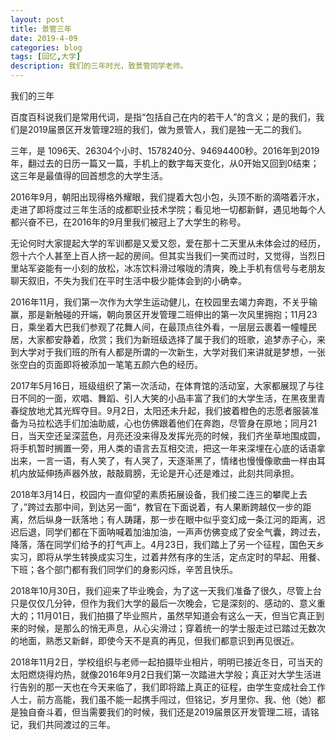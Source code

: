 ```yaml
---
layout: post
title: 景管三年
date: 2019-4-09
categories: blog
tags: [回忆,大学]
description: 我们的三年时光，致景管同学老师。
---
```



我们的三年

百度百科说我们是常用代词，是指“包括自己在内的若干人”的含义；是的我们，我们是2019届景区开发管理2班的我们，做为景管人，我们是独一无二的我们。

三年，是	1096天、26304个小时、1578240分、94694400秒。2016年到2019年，翻过去的日历一篇又一篇，手机上的数字每天变化，从0开始又回到0结束；这三年是最值得的回首想念的大学生活。

2016年9月，朝阳出现得格外耀眼，我们提着大包小包，头顶不断的滴嗒着汗水，走进了即将度过三年生活的成都职业技术学院；看见地一切都新鲜，遇见地每个人都兴奋不已，在2016年的9月里我们被冠上了大学生的称号。

无论何时大家提起大学的军训都是又爱又怨，爱在那十二天里从未体会过的经历，怨十六个人甚至上百人挤一起的房间。但其实当我们一笑而过时，又觉得，当烈日里站军姿能有一小刻的放松，冰冻饮料滑过喉咙的清爽，晚上手机有信号与老朋友聊天叙旧，不失为我们在平时生活中极少能体会到的小确幸。

2016年11月，我们第一次作为大学生运动健儿，在校园里去竭力奔跑，不关乎输赢，那是新触碰的开端，朝向景区开发管理二班伸出的第一次风里拥抱；11月23日，乘坐着大巴我们参观了花舞人间，在最顶点往外看，一层层云裹着一幢幢民居，大家都安静着，欣赏；我们为新班级选择了属于我们的班歌，追梦赤子心，来到大学对于我们班的所有人都是所谓的一次新生，大学对我们来讲就是梦想，一张张空白的页面即将被添加一笔笔五颜六色的经历。

2017年5月16日，班级组织了第一次活动，在体育馆的活动室，大家都展现了与往日不同的一面，欢唱、舞蹈、引人大笑的小品丰富了我们的大学生活，在黑夜里青春绽放地尤其光辉夺目。9月2日，太阳还未升起，我们披着橙色的志愿者服装准备为马拉松选手们加油助威，心也仿佛跟着他们在奔跑，尽管身在原地；同月21日，当天空还呈深蓝色，月亮还没来得及发挥光亮的时候，我们齐坐草地围成圆，将手机暂时搁置一旁，用人类的语言去互相交流，把这一年来深埋在心底的话语拿出来，一言一语，有人笑了，有人哭了，天逐渐黑了，情绪也慢慢像歌曲一样由耳机内放延伸扬声器外放，敲敲肩膀，无论是开心还是难过，此刻共同承担。

2018年3月14日，校园内一直仰望的素质拓展设备，我们接二连三的攀爬上去了，”跨过去那中间，到达另一面“，教官在下面说着，有人果断跨越仅一步的距离，然后纵身一跃落地；有人踌躇，那一步在眼中似乎变幻成一条江河的距离，迟迟后退，同学们都在下面呐喊着加油加油，一声声仿佛变成了安全气囊，跨过去，降落，落在同学们给予的打气声上。4月23日，我们踏上了另一个征程，国色天乡实习，即将从学生转换成实习生，过着井然有序的生活，定点定时的早起、用餐、下班；各个部门都有我们同学们的身影闪烁，辛苦且快乐。

2018年10月30日，我们迎来了毕业晚会，为了这一天我们准备了很久，尽管上台只是仅仅几分钟，但作为我们大学的最后一次晚会，它是深刻的、感动的、意义重大的；11月01日，我们拍摄了毕业照片，虽然早知道会有这么一天，但当它真正到来的时候，是那么的悄无声息，从心尖滑过；穿着统一的学士服走过已踏过无数次的地面，熟悉又新鲜，即使今天不是真的再见，但我们都意识到再见很近。

2018年11月2日，学校组织与老师一起拍摄毕业相片，明明已接近冬日，可当天的太阳燃烧得灼热，就像2016年9月2日我们第一次踏进大学般；真正对大学生活进行告别的那一天也在今天来临了，我们即将踏上真正的征程，由学生变成社会工作人士，前方高能，我们虽不能一起携手闯过，但铭记，岁月里你、我、他（她）都是独自奋斗着，但当需要我们的时候，我们还是2019届景区开发管理二班，请铭记，我们共同渡过的三年。

